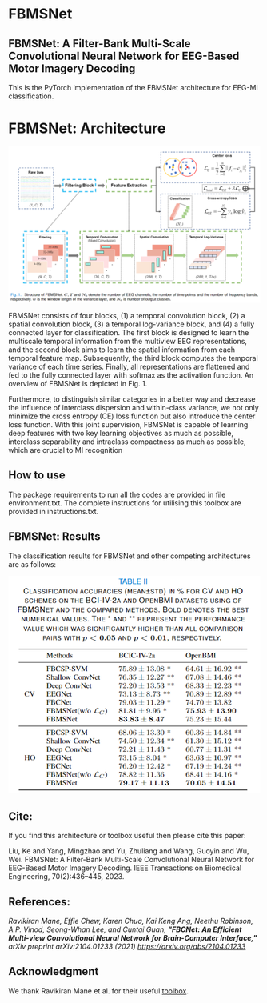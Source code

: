 # FBMSNet

## FBMSNet: A Filter-Bank Multi-Scale Convolutional Neural Network for EEG-Based Motor Imagery Decoding

This is the PyTorch implementation of the FBMSNet architecture for EEG-MI classification. 

# FBMSNet: Architecture

![FBMSNet](FBMSNet.png)

FBMSNet consists of four blocks, (1) a temporal convolution block, (2) a spatial convolution block, (3) a temporal log-variance block, and (4) a fully connected layer for classification. The first block is designed to learn the multiscale temporal information from the multiview EEG representations, and the second block aims to learn the spatial information from each temporal feature map. Subsequently, the third block computes the temporal variance of each time series. Finally, all representations are flattened and fed to the fully connected layer with softmax as the activation function. An overview of FBMSNet is depicted in Fig. 1.

Furthermore, to distinguish similar categories in a better way and decrease the influence of interclass dispersion and within-class variance, we not only minimize the cross entropy (CE) loss function but also introduce the center loss function. With this joint supervision, FBMSNet is capable of learning deep features with two key learning objectives as much as possible, interclass separability and intraclass compactness as much as possible, which are crucial to MI recognition

## How to use

The package requirements to run all the codes are provided in file environment.txt. The complete instructions for utilising this toolbox are provided in instructions.txt.

## FBMSNet: Results

The classification results for FBMSNet and other competing architectures are as follows:

![results](results.png)

## Cite:
If you find this architecture or toolbox useful then please cite this paper:

Liu, Ke and Yang, Mingzhao and Yu, Zhuliang and Wang, Guoyin and Wu, Wei. FBMSNet: A Filter-Bank Multi-Scale Convolutional Neural Network for EEG-Based Motor Imagery Decoding. IEEE Transactions on Biomedical Engineering, 70(2):436–445, 2023.


## References:

*Ravikiran Mane, Effie Chew, Karen Chua, Kai Keng Ang, Neethu Robinson, A.P. Vinod, Seong-Whan Lee, and Cuntai Guan, **"FBCNet: An Efficient Multi-view Convolutional Neural Network for Brain-Computer Interface,"** arXiv preprint arXiv:2104.01233 (2021) https://arxiv.org/abs/2104.01233*

## Acknowledgment

We thank Ravikiran Mane et al. for their useful [toolbox](https://github.com/ravikiran-mane/FBCNet). 

